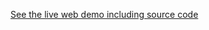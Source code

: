 [//]: # (This file was generated from: doc/template/example.mdt using the documentation_builder package on: 2022-07-25 20:21:31.093514.)
[See the live web demo including source code](https://domain-centric.github.io/responsive_layout_grid_demo_web)